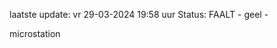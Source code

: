 laatste update: 
vr 29-03-2024 19:58   uur 
Status: FAALT - geel - 
<div class="service Y">microstation</div>